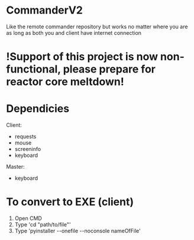 # CommanderV2
Like the remote commander repository but works no matter where you are as long as both you and client have internet connection
# !Support of this project is now non-functional, please prepare for reactor core meltdown!

# Dependicies
Client:
- requests
- mouse
- screeninfo
- keyboard

Master:
- keyboard

# To convert to EXE (client)
1. Open CMD
2. Type 'cd "path/to/file"'
3. Type 'pyinstaller --onefile --noconsole nameOfFile'
